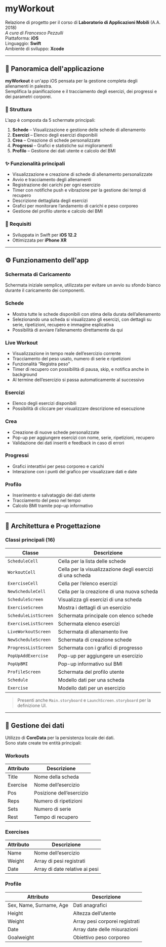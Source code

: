 # myWorkout

Relazione di progetto per il corso di **Laboratorio di Applicazioni Mobili** (A.A. 2018)  
_A cura di Francesco Pezzulli_  
Piattaforma: **iOS**  
Linguaggio: **Swift**  
Ambiente di sviluppo: **Xcode**  

---

## 📱 Panoramica dell'applicazione

**myWorkout** è un'app iOS pensata per la gestione completa degli allenamenti in palestra.  
Semplifica la pianificazione e il tracciamento degli esercizi, dei progressi e dei parametri corporei.

### 🔧 Struttura

L’app è composta da 5 schermate principali:

1. **Schede** – Visualizzazione e gestione delle schede di allenamento
2. **Esercizi** – Elenco degli esercizi disponibili
3. **Crea** – Creazione di schede personalizzate
4. **Progressi** – Grafici e statistiche sui miglioramenti
5. **Profilo** – Gestione dei dati utente e calcolo del BMI

### ✨ Funzionalità principali

- Visualizzazione e creazione di schede di allenamento personalizzate
- Avvio e tracciamento degli allenamenti
- Registrazione dei carichi per ogni esercizio
- Timer con notifiche push e vibrazione per la gestione dei tempi di recupero
- Descrizione dettagliata degli esercizi
- Grafici per monitorare l’andamento di carichi e peso corporeo
- Gestione del profilo utente e calcolo del BMI

### 📲 Requisiti

- Sviluppata in Swift per **iOS 12.2**
- Ottimizzata per **iPhone XR**

---

## ⚙️ Funzionamento dell'app

### Schermata di Caricamento

Schermata iniziale semplice, utilizzata per evitare un avvio su sfondo bianco durante il caricamento dei componenti.

### Schede

- Mostra tutte le schede disponibili con stima della durata dell’allenamento
- Selezionando una scheda si visualizzano gli esercizi, con dettagli su serie, ripetizioni, recupero e immagine esplicativa
- Possibilità di avviare l’allenamento direttamente da qui

### Live Workout

- Visualizzazione in tempo reale dell’esercizio corrente
- Tracciamento del peso usato, numero di serie e ripetizioni
- Funzionalità “Registra peso”
- Timer di recupero con possibilità di pausa, skip, e notifica anche in background
- Al termine dell’esercizio si passa automaticamente al successivo

### Esercizi

- Elenco degli esercizi disponibili
- Possibilità di cliccare per visualizzare descrizione ed esecuzione

### Crea

- Creazione di nuove schede personalizzate
- Pop-up per aggiungere esercizi con nome, serie, ripetizioni, recupero
- Validazione dei dati inseriti e feedback in caso di errori

### Progressi

- Grafici interattivi per peso corporeo e carichi
- Interazione con i punti del grafico per visualizzare dati e date

### Profilo

- Inserimento e salvataggio dei dati utente
- Tracciamento del peso nel tempo
- Calcolo BMI tramite pop-up informativo

---

## 🧠 Architettura e Progettazione

### Classi principali (16)

| Classe               | Descrizione                                                                 |
|----------------------|-----------------------------------------------------------------------------|
| `ScheduleCell`       | Cella per la lista delle schede                                             |
| `WorkoutCell`        | Cella per la visualizzazione degli esercizi di una scheda                   |
| `ExerciseCell`       | Cella per l’elenco esercizi                                                 |
| `NewScheduleCell`    | Cella per la creazione di una nuova scheda                                  |
| `ScheduleScreen`     | Visualizza gli esercizi di una scheda                                       |
| `ExerciseScreen`     | Mostra i dettagli di un esercizio                                           |
| `ScheduleListScreen` | Schermata principale con elenco schede                                      |
| `ExerciseListScreen` | Schermata elenco esercizi                                                   |
| `LiveWorkoutScreen`  | Schermata di allenamento live                                               |
| `NewScheduleScreen`  | Schermata di creazione schede                                               |
| `ProgressListScreen` | Schermata con i grafici di progresso                                        |
| `PopUpAddExercise`   | Pop-up per aggiungere un esercizio                                          |
| `PopUpBMI`           | Pop-up informativo sul BMI                                                  |
| `ProfileScreen`      | Schermata del profilo utente                                                |
| `Schedule`           | Modello dati per una scheda                                                 |
| `Exercise`           | Modello dati per un esercizio                                               |

> Presenti anche `Main.storyboard` e `LaunchScreen.storyboard` per la definizione UI.

---

## 💾 Gestione dei dati

Utilizzo di **CoreData** per la persistenza locale dei dati.  
Sono state create tre entità principali:

### Workouts

| Attributo | Descrizione                   |
|----------|-------------------------------|
| Title    | Nome della scheda             |
| Exercise | Nome dell’esercizio           |
| Pos      | Posizione dell’esercizio      |
| Reps     | Numero di ripetizioni         |
| Sets     | Numero di serie               |
| Rest     | Tempo di recupero             |

### Exercises

| Attributo | Descrizione                           |
|----------|---------------------------------------|
| Name     | Nome dell’esercizio                   |
| Weight   | Array di pesi registrati              |
| Date     | Array di date relative ai pesi        |

### Profile

| Attributo  | Descrizione                          |
|------------|--------------------------------------|
| Sex, Name, Surname, Age | Dati anagrafici         |
| Height     | Altezza dell’utente                  |
| Weight     | Array pesi corporei registrati       |
| Date       | Array date delle misurazioni         |
| Goalweight | Obiettivo peso corporeo              |
